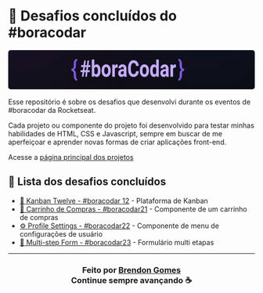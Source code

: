 # 🔮 Desafios concluídos do #boracodar

<p align="center">
    <kbd>
        <img src="./assets/bora-codar.png"style="border-radius: 5px" alt="Website" height="80px">
    </kbd>
</p>

Esse repositório é sobre os desafios que desenvolvi durante os eventos de #boracodar da Rocketseat.

Cada projeto ou componente do projeto foi desenvolvido para testar minhas habilidades de HTML, CSS e Javascript, sempre em buscar de me aperfeiçoar e aprender novas formas de criar aplicações front-end.

Acesse a [página principal dos projetos](https://brendon3578.github.io/boracodar-challenges/)

## 🍩 Lista dos desafios concluídos

- [📌 Kanban Twelve - #boracodar 12](./12-kanban/README.md) - Plataforma de Kanban
- [🛒 Carrinho de Compras - #boracodar21](./21-shopping-cart/README.md) - Componente de um carrinho de compras
- [⚙ Profile Settings - #boracodar22](./22-profile-settings/README.md) - Componente de menu de configurações de usuário
- [📃 Multi-step Form - #boracodar23](./23-multi-step-form/README.md) - Formulário multi etapas

---

<h3 align="center">
    Feito por <a href="https://github.com/Brendon3578"> Brendon Gomes</a>
    <br>
    Continue sempre avançando ☕
</h3>
